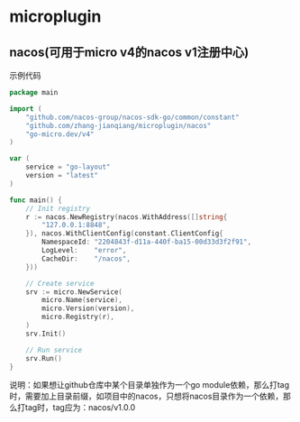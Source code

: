 # microplugin
## nacos(可用于micro v4的nacos v1注册中心)
示例代码
```go
package main

import (
	"github.com/nacos-group/nacos-sdk-go/common/constant"
	"github.com/zhang-jianqiang/microplugin/nacos"
	"go-micro.dev/v4"
)

var (
	service = "go-layout"
	version = "latest"
)

func main() {
	// Init registry
	r := nacos.NewRegistry(nacos.WithAddress([]string{
		"127.0.0.1:8848",
	}), nacos.WithClientConfig(constant.ClientConfig{
		NamespaceId: "2204843f-d11a-440f-ba15-00d33d3f2f91",
		LogLevel:    "error",
		CacheDir:    "/nacos",
	}))

	// Create service
	srv := micro.NewService(
		micro.Name(service),
		micro.Version(version),
		micro.Registry(r),
	)
	srv.Init()

	// Run service
	srv.Run()
}

```

说明：如果想让github仓库中某个目录单独作为一个go module依赖，那么打tag时，需要加上目录前缀，如项目中的nacos，只想将nacos目录作为一个依赖，那么打tag时，tag应为：nacos/v1.0.0
